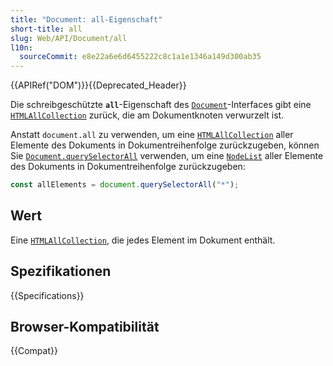 ```yaml
---
title: "Document: all-Eigenschaft"
short-title: all
slug: Web/API/Document/all
l10n:
  sourceCommit: e8e22a6e6d6455222c8c1a1e1346a149d300ab35
---
```


{{APIRef("DOM")}}{{Deprecated_Header}}

Die schreibgeschützte **`all`**-Eigenschaft des [`Document`](/de/docs/Web/API/Document)-Interfaces gibt eine [`HTMLAllCollection`](/de/docs/Web/API/HTMLAllCollection) zurück, die am Dokumentknoten verwurzelt ist.

Anstatt `document.all` zu verwenden, um eine [`HTMLAllCollection`](/de/docs/Web/API/HTMLAllCollection) aller Elemente des Dokuments in Dokumentreihenfolge zurückzugeben, können Sie [`Document.querySelectorAll`](/de/docs/Web/API/Document/querySelectorAll) verwenden, um eine [`NodeList`](/de/docs/Web/API/NodeList) aller Elemente des Dokuments in Dokumentreihenfolge zurückzugeben:

```js
const allElements = document.querySelectorAll("*");
```

## Wert

Eine [`HTMLAllCollection`](/de/docs/Web/API/HTMLAllCollection), die jedes Element im Dokument enthält.

## Spezifikationen

{{Specifications}}

## Browser-Kompatibilität

{{Compat}}
